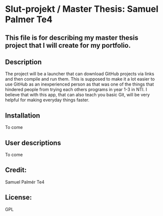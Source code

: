 # Slut-projekt / Master Thesis: Samuel Palmer Te4

## This file is for describing my master thesis project that I will create for my portfolio.

## Description

The project will be a launcher that can download GitHub projects via links and then compile and run them. This is supposed to make it a lot easier to use GitHub as an inexperienced person as that was one of the things that hindered people from trying each others programs in year 1-3 in NTI. I believe that with this app, that can also teach you basic Git, will be very helpful for making everyday things faster.

## Installation

To come

## User descriptions

To come

## Credit:

Samuel Palmér Te4

## License:

GPL
